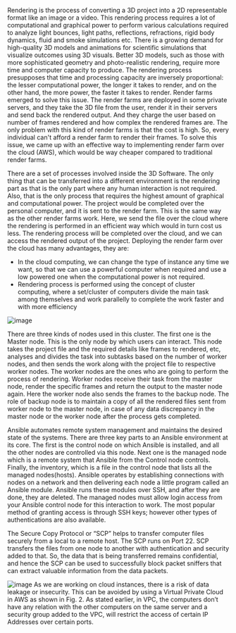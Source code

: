   Rendering is the process of converting a 3D project into a 2D representable format like an image or a video. This rendering process requires a lot of computational and graphical power to perform various calculations required to analyze light bounces, light paths, reflections, refractions, rigid body dynamics, fluid and smoke simulations etc. There is a growing demand for high-quality 3D models and animations for scientific simulations that visualize outcomes using 3D visuals. Better 3D models, such as those with more sophisticated geometry and photo-realistic rendering, require more time and computer capacity to produce. The rendering process presupposes that time and processing capacity are inversely proportional: the lesser computational power, the longer it takes to render, and on the other hand, the more power, the faster it takes to render. Render farms emerged to solve this issue. The render farms are deployed in some private servers, and they take the 3D file from the user, render it in their servers and send back the rendered output. And they charge the user based on number of frames rendered and how complex the rendered frames are. The only problem with this kind of render farms is that the cost is high. So, every individual can't afford a render farm to render their frames. To solve this issue, we came up with an effective way to implementing render farm over the cloud (AWS), which would be way cheaper compared to traditional render farms.

  There are a set of processes involved inside the 3D Software. The only thing that can be transferred into a different environment is the rendering part as that is the only part where any human interaction is not required. Also, that is the only process that requires the highest amount of graphical and computational power. The project would be completed over the personal computer, and it is sent to the render farm. This is the same way as the other render farms work. Here, we send the file over the cloud where the rendering is performed in an efficient way which would in turn cost us less. The rendering process will be completed over the cloud, and we can access the rendered output of the project. Deploying the render farm over the cloud has many advantages, they are:
- In the cloud computing, we can change the type of instance any time we want, so that we can use a powerful computer when required and use a low powered one when the computational power is not required.
- Rendering process is performed using the concept of cluster computing, where a set/cluster of computers divide the main task among themselves and work parallelly to complete the work faster and with more efficiency

![image](https://github.com/hithesh24r/Cloud-Render-Farm-using-AWS/assets/75219792/570a6d38-94b5-41a7-a9ac-bbbe298503ca)

  There are three kinds of nodes used in this cluster. The first one is the Master node. This is the only node by which users can interact. This node takes the project file and the required details like frames to rendered, etc, analyses and divides the task into subtasks based on the number of worker nodes, and then sends the work along with the project file to respective worker nodes. The worker nodes are the ones who are going to perform the process of rendering. Worker nodes receive their task from the master node, render the specific frames and return the output to the master node again. Here the worker node also sends the frames to the backup node. The role of backup node is to maintain a copy of all the rendered files sent from worker node to the master node, in case of any data discrepancy in the master node or the worker node after the process gets completed.

  Ansible automates remote system management and maintains the desired state of the systems. There are three key parts to an Ansible environment at its core. The first is the control node on which Ansible is installed, and all the other nodes are controlled via this node. Next one is the managed node which is a remote system that Ansible from the Control node controls. Finally, the inventory, which is a file in the control node that lists all the managed nodes(hosts). Ansible operates by establishing connections with nodes on a network and then delivering each node a little program called an Ansible module. Ansible runs these modules over SSH, and after they are done, they are deleted. The managed nodes must allow login access from your Ansible control node for this interaction to work. The most popular method of granting access is through SSH keys; however other types of authentications are also available.

  The Secure Copy Protocol or “SCP” helps to transfer computer files securely from a local to a remote host. The SCP runs on Port 22. SCP transfers the files from one node to another with authentication and security added to that. So, the data that is being transferred remains confidential, and hence the SCP can be used to successfully block packet sniffers that can extract valuable information from the data packets.

![image](https://github.com/hithesh24r/Cloud-Render-Farm-using-AWS/assets/75219792/c25740da-cba0-486f-a6aa-f11855850859)
  As we are working on cloud instances, there is a risk of data leakage or insecurity. This can be avoided by using a Virtual Private Cloud in AWS as shown in Fig. 2. As stated earlier, in VPC, the computers don’t have any relation with the other computers on the same server and a security group added to the VPC, will restrict the access of certain IP Addresses over certain ports.
